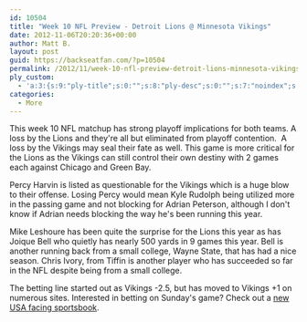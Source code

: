 ```yaml
---
id: 10504
title: "Week 10 NFL Preview - Detroit Lions @ Minnesota Vikings"
date: 2012-11-06T20:20:36+00:00
author: Matt B.
layout: post
guid: https://backseatfan.com/?p=10504
permalink: /2012/11/week-10-nfl-preview-detroit-lions-minnesota-vikings/
ply_custom:
  - 'a:3:{s:9:"ply-title";s:0:"";s:8:"ply-desc";s:0:"";s:7:"noindex";s:0:"";}'
categories:
  - More
---
```


<div class="entry">
  <p>
    This week 10 NFL matchup has strong playoff implications for both teams. A loss by the Lions and they're all but eliminated from playoff contention.  A loss by the Vikings may seal their fate as well. This game is more critical for the Lions as the Vikings can still control their own destiny with 2 games each against Chicago and Green Bay.
  </p>

  <p>
    Percy Harvin is listed as questionable for the Vikings which is a huge blow to their offense. Losing Percy would mean Kyle Rudolph being utilized more in the passing game and not blocking for Adrian Peterson, although I don't know if Adrian needs blocking the way he's been running this year.
  </p>

  <p>
    Mike Leshoure has been quite the surprise for the Lions this year as has Joique Bell who quietly has nearly 500 yards in 9 games this year. Bell is another running back from a small college, Wayne State, that has had a nice season. Chris Ivory, from Tiffin is another player who has succeeded so far in the NFL despite being from a small college.
  </p>

  <p>
    The betting line started out as Vikings -2.5, but has moved to Vikings +1 on numerous sites. Interested in betting on Sunday's game? Check out a <a href="http://www.carbonsports.ag/">new USA facing sportsbook</a>.
  </p>
</div>
